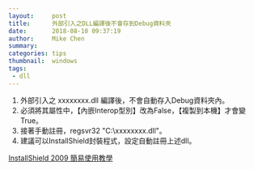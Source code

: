 ```yaml
---
layout:     post
title:      外部引入之DLL編譯後不會存到Debug資料夾
date:       2018-08-10 09:37:19
author:     Mike Chen
summary:    
categories: tips
thumbnail:  windows
tags:
 - dll
---
```


1. 外部引入之 xxxxxxxx.dll 編譯後，不會自動存入Debug資料夾內。
2. 必須將其屬性中，【內嵌Interop型別】改為False，【複製到本機】才會變True。
3. 接著手動註冊，regsvr32 "C:\xxxxxxxx.dll"。
4. 建議可以InstallShield封裝程式，設定自動註冊上述dll。

[InstallShield 2009 簡易使用教學](http://blog.yam.com/terrytg259/article/28081300)